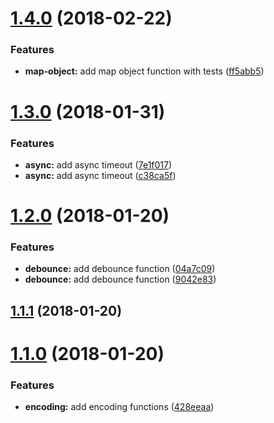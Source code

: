 <a name="1.4.0"></a>
# [1.4.0](https://github.com/Beg-in/util/compare/1.3.0...1.4.0) (2018-02-22)


### Features

* **map-object:** add map object function with tests ([ff5abb5](https://github.com/Beg-in/util/commit/ff5abb5))



<a name="1.3.0"></a>
# [1.3.0](https://github.com/Beg-in/util/compare/1.2.0...1.3.0) (2018-01-31)


### Features

* **async:** add async timeout ([7e1f017](https://github.com/Beg-in/util/commit/7e1f017))
* **async:** add async timeout ([c38ca5f](https://github.com/Beg-in/util/commit/c38ca5f))



<a name="1.2.0"></a>
# [1.2.0](https://github.com/Beg-in/util/compare/1.1.1...1.2.0) (2018-01-20)


### Features

* **debounce:** add debounce function ([04a7c09](https://github.com/Beg-in/util/commit/04a7c09))
* **debounce:** add debounce function ([9042e83](https://github.com/Beg-in/util/commit/9042e83))



<a name="1.1.1"></a>
## [1.1.1](https://github.com/Beg-in/util/compare/1.1.0...1.1.1) (2018-01-20)



<a name="1.1.0"></a>
# [1.1.0](https://github.com/Beg-in/util/compare/428eeaa...1.1.0) (2018-01-20)


### Features

* **encoding:** add encoding functions ([428eeaa](https://github.com/Beg-in/util/commit/428eeaa))



